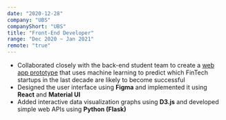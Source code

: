 ```yaml
---
date: "2020-12-28"
company: "UBS"
companyShort: "UBS"
title: "Front-End Developer"
range: "Dec 2020 ~ Jan 2021"
remote: "true"
---
```


- Collaborated closely with the back-end student team to create a [web app prototype](https://bit.ly/3bylgaU) that uses machine learning to predict which FinTech startups in the last decade are likely to become successful
- Designed the user interface using **Figma** and implemented it using **React** and **Material UI**
- Added interactive data visualization graphs using **D3.js** and developed simple web APIs using **Python (Flask)**
